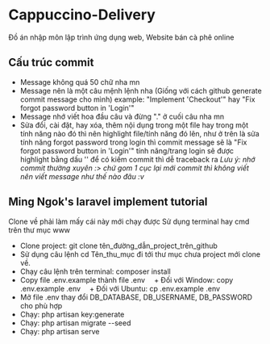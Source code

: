 # Cappuccino-Delivery
Đồ án nhập môn lập trình ứng dụng web, Website bán cà phê online

## Cấu trúc commit
- Message không quá 50 chữ nha mn
- Message nên là một câu mệnh lệnh nha (Giống với cách github generate commit message cho mình) example: "Implement 'Checkout'" hay "Fix forgot password button in 'Login'"
- Message nhớ viết hoa đầu câu và đừng "." ở cuối câu nha mn
- Sửa đổi, cài đặt, hay xóa, thêm nội dụng trong một file hay trong một tính năng nào đó thì nên highlight file/tính năng đó lên, như ở trên là sửa tính năng forgot password trong login thì commit message sẽ là "Fix forgot password button in 'Login'" tính năng/trang login sẽ được highlight bằng dấu '' để có kiếm commit thì dễ traceback ra
*Lưu ý: nhớ commit thường xuyên :> chứ gom 1 cục lại mới commit thì không viết nên viết message như thế nào đâu :v*

## Ming Ngok's laravel implement tutorial 
Clone về phải làm mấy cái này mới chạy được
Sử dụng terminal hay cmd trên thư mục www
- Clone project: git clone tên_đường_dẫn_project_trên_github
- Sử dụng câu lệnh cd Tên_thu_mục đi tới thư mục chưa project mới clone về.
- Chạy câu lệnh trên terminal: composer install
- Copy file .env.example thành file .env
 + Đối với Window: copy .env.example .env
 + Đối với Ubuntu: cp .env.example .env
- Mở file .env thay đổi DB_DATABASE, DB_USERNAME, DB_PASSWORD cho phù hợp
- Chạy: php artisan key:generate
- Chạy: php artisan migrate --seed
- Chạy: php artisan serve
